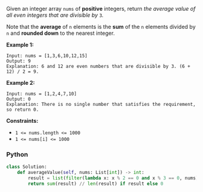 Given an integer array  `nums`  of  **positive**  integers, return  _the average value of all even integers that are
divisible by_  `3`_._

Note that the  **average**  of  `n`  elements is the  **sum**  of the  `n`  elements divided by  `n`  and  **rounded
down**  to the nearest integer.

**Example 1:**

```
Input: nums = [1,3,6,10,12,15]
Output: 9
Explanation: 6 and 12 are even numbers that are divisible by 3. (6 + 12) / 2 = 9.
```

**Example 2:**

```
Input: nums = [1,2,4,7,10]
Output: 0
Explanation: There is no single number that satisfies the requirement, so return 0.
```

**Constraints:**

- `1 <= nums.length <= 1000`
- `1 <= nums[i] <= 1000`

### Python

```python
class Solution:
    def averageValue(self, nums: List[int]) -> int:
        result = list(filter(lambda x: x % 2 == 0 and x % 3 == 0, nums))
        return sum(result) // len(result) if result else 0
```